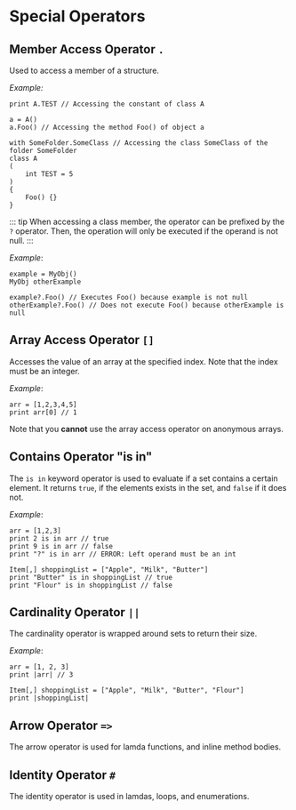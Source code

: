 # Special Operators

## Member Access Operator `.`

Used to access a member of a structure.

_Example:_

```gno
print A.TEST // Accessing the constant of class A

a = A()
a.Foo() // Accessing the method Foo() of object a

with SomeFolder.SomeClass // Accessing the class SomeClass of the folder SomeFolder
class A
(
    int TEST = 5
)
{
    Foo() {}
}
```

::: tip
When accessing a class member, the operator can be prefixed by the `?` operator. Then, the operation
will only be executed if the operand is not null.
:::

_Example_:

```gno
example = MyObj()
MyObj otherExample

example?.Foo() // Executes Foo() because example is not null
otherExample?.Foo() // Does not execute Foo() because otherExample is null
```

## Array Access Operator `[]`

Accesses the value of an array at the specified index. Note that the index must be an integer.

_Example_:

```gno
arr = [1,2,3,4,5]
print arr[0] // 1
```

Note that you **cannot** use the array access operator on anonymous arrays.

## Contains Operator "is in"

The `is in` keyword operator is used to evaluate if a set contains a certain element.
It returns `true`, if the elements exists in the set, and `false` if it does not.

_Example_:

```gno
arr = [1,2,3]
print 2 is in arr // true
print 9 is in arr // false
print "?" is in arr // ERROR: Left operand must be an int

Item[,] shoppingList = ["Apple", "Milk", "Butter"]
print "Butter" is in shoppingList // true
print "Flour" is in shoppingList // false
```

## Cardinality Operator `||`

The cardinality operator is wrapped around sets to return their size.

_Example_:

```gno
arr = [1, 2, 3]
print |arr| // 3

Item[,] shoppingList = ["Apple", "Milk", "Butter", "Flour"]
print |shoppingList|
```

## Arrow Operator `=>`

The arrow operator is used for lamda functions, and inline method bodies.

## Identity Operator `#`

The identity operator is used in lamdas, loops, and enumerations.
